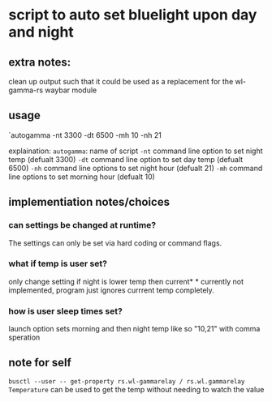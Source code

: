 # script to auto set bluelight upon day and night

## extra notes:
clean up output such that it could be used as a replacement for the wl-gamma-rs waybar module

## usage
`autogamma -nt 3300 -dt 6500 -mh 10 -nh 21

explaination:
`autogamma`: name of script
`-nt` command line option to set night temp (defualt 3300)
`-dt` command line option to set day temp (defualt 6500)
`-nh` command line options to set night hour (defualt 21)
`-mh` command line options to set morning hour (defualt 10)


## implementiation notes/choices

### can settings be changed at runtime?
The settings can only be set via hard coding or command flags.

### what if temp is user set?
only change setting if night is lower temp then current* * currently not implemented, program just ignores currrent temp completely.

### how is user sleep times set?
launch option sets morning and then night temp like so "10,21" with comma speration



## note for self
`busctl --user -- get-property rs.wl-gammarelay / rs.wl.gammarelay Temperature` can be used to get the temp without needing to watch the value

